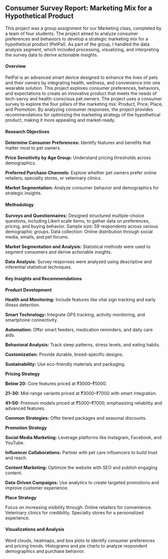 ## Consumer Survey Report: Marketing Mix for a Hypothetical Product
This project was a group assignment for our Marketing class, completed by a team of four students. The project aimed to analyze consumer preferences and behaviors to develop a strategic marketing mix for a hypothetical product (PetPal). As part of the group, I handled the data analysis segment, which included processing, visualizing, and interpreting the survey data to derive actionable insights.

#### Overview
PetPal is an advanced smart device designed to enhance the lives of pets and their owners by integrating health, wellness, and convenience into one wearable solution. This project explores consumer preferences, behaviors, and expectations to create an innovative product that meets the needs of tech-savvy and health-conscious pet owners.
The project uses a consumer survey to explore the four pillars of the marketing mix: Product, Price, Place, and Promotion. By analyzing consumer responses, the project provides recommendations for optimizing the marketing strategy of the hypothetical product, making it more appealing and market-ready.


#### Research Objectives
**Determine Consumer Preferences:** Identify features and benefits that matter most to pet owners.

**Price Sensitivity by Age Group:** Understand pricing thresholds across demographics.

**Preferred Purchase Channels:** Explore whether pet owners prefer online retailers, specialty stores, or veterinary clinics.

**Market Segmentation:** Analyze consumer behavior and demographics for strategic insights.


#### Methodology
**Surveys and Questionnaires:**
Designed structured multiple-choice questions, including Likert scale items, to gather data on preferences, pricing, and buying behavior.
Sample size: 59 respondents across various demographic groups.
Data collection: Online distribution through social media, emails, and pet forums.

**Market Segmentation and Analysis:**
Statistical methods were used to segment consumers and derive actionable insights.

**Data Analysis:**
Survey responses were analyzed using descriptive and inferential statistical techniques.


#### Key Insights and Recommendations
**Product Development**

**Health and Monitoring:** Include features like vital sign tracking and early illness detection.

**Smart Technology:** Integrate GPS tracking, activity monitoring, and smartphone connectivity.

**Automation:** Offer smart feeders, medication reminders, and daily care aids.

**Behavioral Analysis:** Track sleep patterns, stress levels, and eating habits.

**Customization:** Provide durable, breed-specific designs.

**Sustainability:** Use eco-friendly materials and packaging.


**Pricing Strategy**

**Below 20:** Core features priced at ₹3000–₹5000.

**21–30:** Mid-range variants priced at ₹3000–₹7000 with smart integration.

**41–50:** Premium models priced at ₹5000–₹7000, emphasizing reliability and advanced features.

**Common Strategies:** Offer tiered packages and seasonal discounts.


**Promotion Strategy**

**Social Media Marketing:** Leverage platforms like Instagram, Facebook, and YouTube.

**Influencer Collaborations:** Partner with pet care influencers to build trust and reach.

**Content Marketing:** Optimize the website with SEO and publish engaging content.

**Data-Driven Campaigns:** Use analytics to create targeted promotions and improve customer experience.


**Place Strategy**

Focus on increasing visibility through:
Online retailers for convenience.
Veterinary clinics for credibility.
Specialty stores for a personalized experience.


#### Visualizations and Analysis
Word clouds, heatmaps, and box plots to identify consumer preferences and pricing trends.
Histograms and pie charts to analyze respondent demographics and purchase behavior.
